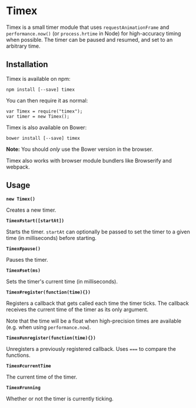 Timex
=====

Timex is a small timer module that uses `requestAnimationFrame` and `performance.now()` (or `process.hrtime` in Node) for high-accuracy timing when possible. The timer can be paused and resumed, and set to an arbitrary time.

Installation
------------

Timex is available on npm:

    npm install [--save] timex

You can then require it as normal:

    var Timex = require("timex");
    var timer = new Timex();

Timex is also available on Bower:

    bower install [--save] timex

**Note:** You should *only* use the Bower version in the browser.

Timex also works with browser module bundlers like Browserify and webpack.

Usage
-----

**`new Timex()`**

Creates a new timer.

**`Timex#start([startAt])`**

Starts the timer. `startAt` can optionally be passed to set the timer to a given time (in milliseconds) before starting.

**`Timex#pause()`**

Pauses the timer.

**`Timex#set(ms)`**

Sets the timer's current time (in milliseconds).

**`Timex#register(function(time){})`**

Registers a callback that gets called each time the timer ticks. The callback receives the current time of the timer as its only argument.

Note that the time will be a float when high-precision times are available (e.g. when using `performance.now`).

**`Timex#unregister(function(time){})`**

Unregisters a previously registered callback. Uses `===` to compare the functions.

**`Timex#currentTime`**

The current time of the timer.

**`Timex#running`**

Whether or not the timer is currently ticking.
